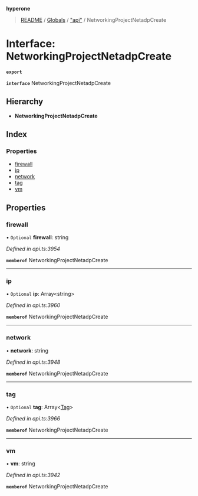 **hyperone**

> [README](../README.md) / [Globals](../globals.md) / ["api"](../modules/_api_.md) / NetworkingProjectNetadpCreate

# Interface: NetworkingProjectNetadpCreate

**`export`** 

**`interface`** NetworkingProjectNetadpCreate

## Hierarchy

* **NetworkingProjectNetadpCreate**

## Index

### Properties

* [firewall](_api_.networkingprojectnetadpcreate.md#firewall)
* [ip](_api_.networkingprojectnetadpcreate.md#ip)
* [network](_api_.networkingprojectnetadpcreate.md#network)
* [tag](_api_.networkingprojectnetadpcreate.md#tag)
* [vm](_api_.networkingprojectnetadpcreate.md#vm)

## Properties

### firewall

• `Optional` **firewall**: string

*Defined in api.ts:3954*

**`memberof`** NetworkingProjectNetadpCreate

___

### ip

• `Optional` **ip**: Array\<string>

*Defined in api.ts:3960*

**`memberof`** NetworkingProjectNetadpCreate

___

### network

•  **network**: string

*Defined in api.ts:3948*

**`memberof`** NetworkingProjectNetadpCreate

___

### tag

• `Optional` **tag**: Array\<[Tag](_api_.tag.md)>

*Defined in api.ts:3966*

**`memberof`** NetworkingProjectNetadpCreate

___

### vm

•  **vm**: string

*Defined in api.ts:3942*

**`memberof`** NetworkingProjectNetadpCreate
